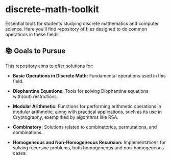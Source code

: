 # discrete-math-toolkit

Essential tools for students studying discrete mathematics and computer science. Here you'll find repository of files designed to do common operations in these fields.

## 📚 Goals to Pursue

This repository aims to offer solutions for:

- **Basic Operations in Discrete Math:** Fundamental operations used in this field.
  
- **Diophantine Equations:** Tools for solving Diophantine equations with(out) restrictions.

- **Modular Arithmetic:** Functions for performing arithmetic operations in modular arithmetic, along with practical applications, such as its use in Cryptography, exemplified by algorithms like RSA.

- **Combinatory:** Solutions related to combinatorics, permutations, and combinations.

- **Homogeneous and Non-Homogeneous Recursion:** Implementations for solving recursive problems, both homogeneous and non-homogeneous cases.
